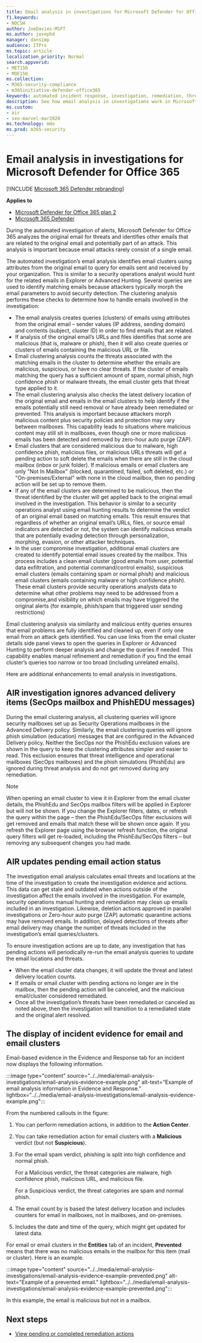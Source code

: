```yaml
---
title: Email analysis in investigations for Microsoft Defender for Office 365
f1.keywords:
- NOCSH
author: JoeDavies-MSFT
ms.author: josephd
manager: dansimp
audience: ITPro
ms.topic: article
localization_priority: Normal
search.appverid:
- MET150
- MOE150
ms.collection:
- M365-security-compliance
- m365initiative-defender-office365
keywords: automated incident response, investigation, remediation, threat protection
description: See how email analysis in investigations work in Microsoft Defender for Office 365.
ms.custom:
- air
- seo-marvel-mar2020
ms.technology: mdo
ms.prod: m365-security
---
```


# Email analysis in investigations for Microsoft Defender for Office 365

[!INCLUDE [Microsoft 365 Defender rebranding](../includes/microsoft-defender-for-office.md)]

**Applies to**
- [Microsoft Defender for Office 365 plan 2](defender-for-office-365.md)
- [Microsoft 365 Defender](../defender/microsoft-365-defender.md)

During the automated investigation of alerts, Microsoft Defender for Office 365 analyzes the original email for threats and identifies other emails that are related to the original email and potentially part of an attack. This analysis is important because email attacks rarely consist of a single email.

The automated investigation’s email analysis identifies email clusters using attributes from the original email to query for emails sent and received by your organization. This is similar to a security operations analyst would hunt for the related emails in Explorer or Advanced Hunting. Several queries are used to identify matching emails because attackers typically morph the email parameters to avoid security detection. The clustering analysis performs these checks to determine how to handle emails involved in the investigation:

- The email analysis creates queries (clusters) of emails using attributes from the original email – sender values (IP address, sending domain) and contents (subject, cluster ID) in order to find emails that are related.
- If analysis of the original email’s URLs and files identifies that some are malicious (that is, malware or phish), then it will also create queries or clusters of emails containing the malicious URL or file.
- Email clustering analysis counts the threats associated with the matching emails in the cluster to determine whether the emails are malicious, suspicious, or have no clear threats. If the cluster of emails matching the query has a sufficient amount of spam, normal phish, high confidence phish or malware threats, the email cluster gets that threat type applied to it.
- The email clustering analysis also checks the latest delivery location of the original email and emails in the email clusters to help identify if the emails potentially still need removal or have already been remediated or prevented. This analysis is important because attackers morph malicious content plus security policies and protection may vary between mailboxes. This capability leads to situations where malicious content may still sit in mailboxes, even though one or more malicious emails has been detected and removed by zero-hour auto purge (ZAP).
- Email clusters that are considered malicious due to malware, high confidence phish, malicious files, or malicious URLs threats will get a pending action to soft delete the emails when there are still in the cloud mailbox (inbox or junk folder). If malicious emails or email clusters are only "Not In Mailbox" (blocked, quarantined, failed, soft deleted, etc.) or "On-premises/External" with none in the cloud mailbox, then no pending action will be set up to remove them.
- If any of the email clusters are determined to be malicious, then the threat identified by the cluster will get applied back to the original email involved in the investigation. This behavior is similar to a security operations analyst using email hunting results to determine the verdict of an original email based on matching emails. This result ensures that regardless of whether an original email’s URLs, files, or source email indicators are detected or not, the system can identify malicious emails that are potentially evading detection through personalization, morphing, evasion, or other attacker techniques.
- In the user compromise investigation, additional email clusters are created to identify potential email issues created by the mailbox. This process includes a clean email cluster (good emails from user, potential data exfiltration, and potential command/control emails), suspicious email clusters (emails containing spam or normal phish) and malicious email clusters (emails containing malware or high confidence phish). These email clusters provide security operations analysts data to determine what other problems may need to be addressed from a compromise,and visibility on which emails may have triggered the original alerts (for example, phish/spam that triggered user sending restrictions)

Email clustering analysis via similarity and malicious entity queries ensures that email problems are fully identified and cleaned up, even if only one email from an attack gets identified. You can use links from the email cluster details side panel views to open the queries in Explorer or Advanced Hunting to perform deeper analysis and change the queries if needed. This capability enables manual refinement and remediation if you find the email cluster’s queries too narrow or too broad (including unrelated emails).

Here are additional enhancements to email analysis in investigations.

## AIR investigation ignores advanced delivery items (SecOps mailbox and PhishEDU messages)

During the email clustering analysis, all clustering queries will ignore security mailboxes set up as Security Operations mailboxes in the Advanced Delivery policy. Similarly, the email clustering queries will ignore phish simulation (education) messages that are configured in the Advanced Delivery policy. Neither the SecOps nor the PhishEdu exclusion values are shown in the query to keep the clustering attributes simpler and easier to read. This exclusion ensures that threat intelligence and operational mailboxes (SecOps mailboxes) and the phish simulations (PhishEdu) are ignored during threat analysis and do not get removed during any remediation.

>[!Note]
>When opening an email cluster to view it in Explorer from the email cluster details, the PhishEdu and SecOps mailbox filters will be applied in Explorer but will not be shown. If you change the Explorer filters, dates, or refresh the query within the page – then the PhishEdu/SecOps filter exclusions will get removed and emails that match these will be shown once again. If you refresh the Explorer page using the browser refresh function, the original query filters will get re-loaded, including the PhishEdu/SecOps filters – but removing any subsequent changes you had made.
>

## AIR updates pending email action status

The investigation email analysis calculates email threats and locations at the time of the investigation to create the investigation evidence and actions. This data can get stale and outdated when actions outside of the investigation affect the emails involved in the investigation. For example, security operations manual hunting and remediation may clean up emails included in an investigation. Likewise, deletion actions approved in parallel investigations or Zero-hour auto purge (ZAP) automatic quarantine actions may have removed emails. In addition, delayed detections of threats after email delivery may change the number of threats included in the investigation’s email queries/clusters.

To ensure investigation actions are up to date, any investigation that has pending actions will periodically re-run the email analysis queries to update the email locations and threats.

- When the email cluster data changes, it will update the threat and latest delivery location counts.
- If emails or email cluster with pending actions no longer are in the mailbox, then the pending action will be canceled, and the malicious email/cluster considered remediated.
- Once all the investigation’s threats have been remediated or canceled as noted above, then the investigation will transition to a remediated state and the original alert resolved.

## The display of incident evidence for email and email clusters

Email-based evidence in the Evidence and Response tab for an incident now displays the following information.

:::image type="content" source="../../media/email-analysis-investigations/email-analysis-evidence-example.png" alt-text="Example of email analysis information in Evidence and Response." lightbox="../../media/email-analysis-investigations/email-analysis-evidence-example.png":::

From the numbered callouts in the figure:

1. You can perform remediation actions, in addition to the **Action Center**.
2. You can take remediation action for email clusters with a **Malicious** verdict (but not **Suspicious**).
3. For the email spam verdict, phishing is split into high confidence and normal phish.

   For a Malicious verdict, the threat categories are malware, high confidence phish, malicious URL, and malicious file.

   For a Suspicious verdict, the threat categories are spam and normal phish.

4. The email count by is based the latest delivery location and includes counters for email in mailboxes, not in mailboxes, and on-premises.
5. Includes the date and time of the query, which might get updated for latest data.

For email or email clusters in the **Entities** tab of an incident, **Prevented** means that there was no malicious emails in the mailbox for this item (mail or cluster). Here is an example.

:::image type="content" source="../../media/email-analysis-investigations/email-analysis-evidence-example-prevented.png" alt-text="Example of a prevented email." lightbox="../../media/email-analysis-investigations/email-analysis-evidence-example-prevented.png":::

In this example, the email is malicious but not in a mailbox.

## Next steps

- [View pending or completed remediation actions](air-review-approve-pending-completed-actions.md)
